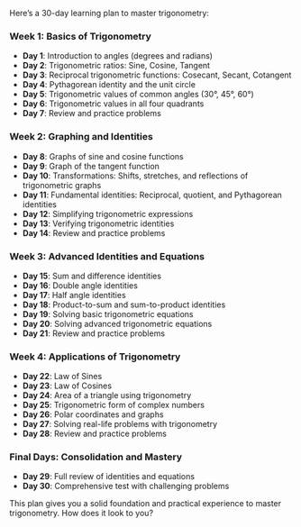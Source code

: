 Here’s a 30-day learning plan to master trigonometry:

### Week 1: **Basics of Trigonometry**
- **Day 1**: Introduction to angles (degrees and radians)
- **Day 2**: Trigonometric ratios: Sine, Cosine, Tangent
- **Day 3**: Reciprocal trigonometric functions: Cosecant, Secant, Cotangent
- **Day 4**: Pythagorean identity and the unit circle
- **Day 5**: Trigonometric values of common angles (30°, 45°, 60°)
- **Day 6**: Trigonometric values in all four quadrants
- **Day 7**: Review and practice problems

### Week 2: **Graphing and Identities**
- **Day 8**: Graphs of sine and cosine functions
- **Day 9**: Graph of the tangent function
- **Day 10**: Transformations: Shifts, stretches, and reflections of trigonometric graphs
- **Day 11**: Fundamental identities: Reciprocal, quotient, and Pythagorean identities
- **Day 12**: Simplifying trigonometric expressions
- **Day 13**: Verifying trigonometric identities
- **Day 14**: Review and practice problems

### Week 3: **Advanced Identities and Equations**
- **Day 15**: Sum and difference identities
- **Day 16**: Double angle identities
- **Day 17**: Half angle identities
- **Day 18**: Product-to-sum and sum-to-product identities
- **Day 19**: Solving basic trigonometric equations
- **Day 20**: Solving advanced trigonometric equations
- **Day 21**: Review and practice problems

### Week 4: **Applications of Trigonometry**
- **Day 22**: Law of Sines
- **Day 23**: Law of Cosines
- **Day 24**: Area of a triangle using trigonometry
- **Day 25**: Trigonometric form of complex numbers
- **Day 26**: Polar coordinates and graphs
- **Day 27**: Solving real-life problems with trigonometry
- **Day 28**: Review and practice problems

### Final Days: **Consolidation and Mastery**
- **Day 29**: Full review of identities and equations
- **Day 30**: Comprehensive test with challenging problems

This plan gives you a solid foundation and practical experience to master trigonometry. How does it look to you?
